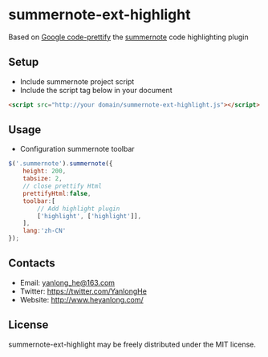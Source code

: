 # summernote-ext-highlight
Based on [Google code-prettify](https://github.com/google/code-prettify) the [summernote](https://github.com/summernote/summernote) code highlighting plugin

## Setup
 * Include summernote project script
 * Include the script tag below in your document
```HTML
<script src="http://your domain/summernote-ext-highlight.js"></script>
```

## Usage
 * Configuration summernote toolbar
```javascript
$('.summernote').summernote({
    height: 200,
    tabsize: 2,
    // close prettify Html
    prettifyHtml:false,
    toolbar:[
        // Add highlight plugin
        ['highlight', ['highlight']],
    ],
    lang:'zh-CN'
});
```
## Contacts
* Email: yanlong_he@163.com
* Twitter: https://twitter.com/YanlongHe
* Website: http://www.heyanlong.com/

## License
summernote-ext-highlight may be freely distributed under the MIT license.
